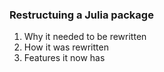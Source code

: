 ### Restructuing a Julia package

1. Why it needed to be rewritten
2. How it was rewritten
3. Features it now has


